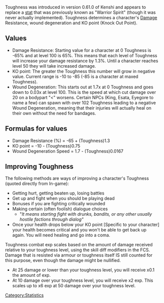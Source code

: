 Toughness was introduced in version 0.61.0 of Kenshi and appears to
replace a [stat](Statistics.md "wikilink") that was previously known as
"Warrior Spirit" (though it was never actually implemented). Toughness
determines a character's [Damage](03%20-%20Projects%20&%20Wikis/Kenshi/Kenshi%20Wiki/Kenshi%20Wiki%20Template/Damage.md "wikilink") Resistance, wound
degeneration and KO point (Knock Out Point).

## **Values**

- Damage Resistance: Starting value for a character at 0 Toughness is
  -65% and at level 100 is 65%. This means that each level of Toughness
  will increase your damage resistance by 1.3%. Until a character
  reaches level 50 they will take increased damage.
- KO point: The greater the Toughness this number will grow in negative
  value. Current range is -10 to -85 (-85 is a character at maxed
  Toughness).
- Wound Degeneration: This starts out at 1.7x at 0 Toughness and goes
  down to 0.03x at level 100. This is the speed at which cut damage over
  20 on a bodypart "\<" worsens. Certain NPCs (King, Esata, Eyegore to
  name a few) can spawn with over 102 Toughness leading to a negative
  Wound Degeneration, meaning that their injuries will actually heal on
  their own without the need for bandages.

## Formulas for values

- Damage Resistance (%) = -65 + (Toughness)1.3
- KO point = -10 - (Toughness)0.75
- Wound Degeneration Speed = 1.7 - (Toughness)0.0167

## **Improving Toughness**

The following methods are ways of improving a character's Toughness
(quoted directly from In-game):

- Getting hurt, getting beaten up, losing battles
- Get up and fight when you should be playing dead
- Bonuses if you are fighting critically wounded
- Making certain (often foolish) dialogue choices
  - "*It means starting fight with drunks, bandits, or any other usually
    hostile factions through dialog"*
- Once your health drops below your KO point \[Specific to your
  character\] your health becomes critical and you won't be able to get
  back up again. You will need healing and go into a coma.

Toughness combat exp scales based on the amount of damage received
relative to your toughness level, using the skill diff modifiers in the
FCS. Damage that is resisted via armour or toughness itself IS still
counted for this purpose, even though the damage might be nullified.

- At 25 damage or lower than your toughness level, you will receive x0.1
  the amount of exp.
- At 10 damage over your toughness level, you will receive x2 exp. This
  scales up to x6 exp at 50 damage over your toughness level.

[Category:Statistics](Category:Statistics "wikilink")